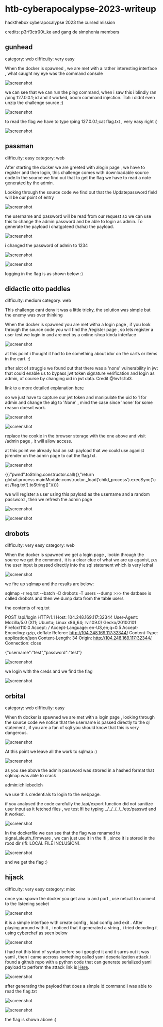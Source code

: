 # htb-cyberapocalypse-2023-writeup
hackthebox cyberapocalypse 2023 the cursed mission

credits: p3rf3ctr00t_ke and gang de simphonia members

## gunhead


category: web
difficulty: very easy


When the docker is spawned , we are met with a rather interesting interface , what caught my eye was the command console

![screenshot](https://github.com/f0rk3b0mb/htb-cyberapocalypse-2023-writeup/blob/main/images/Screenshot%20from%202023-03-22%2012-11-31.png)

we can see that we can run the ping command, when i saw this i blindly ran /ping 127.0.0.1; id and it worked, boom command injection. Tbh i didnt even unzip the challenge source ;)

![screenshot](https://github.com/f0rk3b0mb/htb-cyberapocalypse-2023-writeup/blob/main/images/Screenshot%20from%202023-03-22%2012-13-52.png)

to read the flag we have to type /ping 127.0.0.1;cat flag.txt , very easy right :)

![screenshot](https://github.com/f0rk3b0mb/htb-cyberapocalypse-2023-writeup/blob/main/images/Screenshot%20from%202023-03-22%2012-15-56.png)



## passman

difficulty: easy
category: web

After starting the docker we are greeted with alogin page , we have to register and then login, this challenge comes with downloadable source code.In the source we find out that to get the flag we have to read a note generated by the admin.

Looking through the source code we find out that the Updatepassword field will be our point of entry

![screenshot](https://github.com/f0rk3b0mb/htb-cyberapocalypse-2023-writeup/blob/main/images/Screenshot%20from%202023-03-18%2022-49-30.png)



the username and password will be read from our request so we can use this to change the admin password and be able to login as admin. To generate the payload i chatgpteed (haha) the payload.

![screenshot](https://github.com/f0rk3b0mb/htb-cyberapocalypse-2023-writeup/blob/main/images/Screenshot%20from%202023-03-18%2022-51-13.png)



i changed the password of admin to 1234


![screenshot](https://github.com/f0rk3b0mb/htb-cyberapocalypse-2023-writeup/blob/main/images/Screenshot%20from%202023-03-18%2022-49-07.png)



![screenshot](https://github.com/f0rk3b0mb/htb-cyberapocalypse-2023-writeup/blob/main/images/Screenshot%20from%202023-03-18%2022-48-47.png)


logging in  the flag is as shown below :)



## didactic otto paddles

difficulty: medium
category: web

This challenge cant deny it was a little tricky, the solution was simple but the enemy was over thinking


When the docker is spawned you are met witha a login page , if you look through the source code you will find the /register page , so lets register a user test we login in and are met by a  online-shop kinda interface


![screenshot](https://github.com/f0rk3b0mb/htb-cyberapocalypse-2023-writeup/blob/main/images/Screenshot%20from%202023-03-22%2008-41-20.png)


at this point i thought it had to be something about idor on the carts or items in the cart. :)


after alot of struggle we found out that  there was a 'none'  vulnerability in jwt that could  enable us to bypass jwt token signature verification and login as admin, of course by changing uid in jwt data. Credit @Inv1s1bl3.

link to a more detailed explanation [here](https://blog.pentesteracademy.com/hacking-jwt-tokens-the-none-algorithm-67c14bb15771)


so we just have to capture our jwt token and manipulate the uid to 1 for admin and change the alg to 'None' , mind the case since 'none' for some reason doesnt work.

![screenshot](https://github.com/f0rk3b0mb/htb-cyberapocalypse-2023-writeup/blob/main/images/Screenshot%20from%202023-03-20%2020-47-34.png)


![screenshot](https://github.com/f0rk3b0mb/htb-cyberapocalypse-2023-writeup/blob/main/images/Screenshot%20from%202023-03-20%2020-47-49.png)


replace the cookie in the browser storage with the one above and visit /admin page , it will allow access.

at this point we already had an ssti payload that we could use aganist jsrender on the admin page to cat the flag.txt.



![screenshot](https://github.com/f0rk3b0mb/htb-cyberapocalypse-2023-writeup/blob/main/images/Screenshot%20from%202023-03-22%2008-54-03.png)



{{:"pwnd".toString.constructor.call({},"return global.process.mainModule.constructor._load('child_process').execSync('cat /flag.txt').toString()")()}}


we will register a user using this payload as the username and a random password , then we refresh the admin page 



![screenshot](https://github.com/f0rk3b0mb/htb-cyberapocalypse-2023-writeup/blob/main/images/Screenshot%20from%202023-03-20%2020-48-03.png) 



![screenshot](https://github.com/f0rk3b0mb/htb-cyberapocalypse-2023-writeup/blob/main/images/Screenshot%20from%202023-03-21%2009-13-18.png)



## drobots

difficulty: very easy
category: web


When the docker is spawned we get a login page , lookin through the source we get the comment , it is a clear clue of what we are up aganist, p.s the user input is passed directly into the sql statement which is very lethal

![screenshot](https://github.com/f0rk3b0mb/htb-cyberapocalypse-2023-writeup/blob/main/images/Screenshot%20from%202023-03-22%2010-41-31.png)

we fire up sqlmap and the results are below:


sqlmap -r req.txt --batch -D drobots -T users --dump  >>>  the datbase is called drobots and then we dump data from the table users 


the contents of req.txt


POST /api/login HTTP/1.1
Host: 104.248.169.117:32344
User-Agent: Mozilla/5.0 (X11; Ubuntu; Linux x86_64; rv:109.0) Gecko/20100101 Firefox/110.0
Accept: */*
Accept-Language: en-US,en;q=0.5
Accept-Encoding: gzip, deflate
Referer: http://104.248.169.117:32344/
Content-Type: application/json
Content-Length: 34
Origin: http://104.248.169.117:32344/
Connection: close

{"username":"test","password":"test"}



![screenshot](https://github.com/f0rk3b0mb/htb-cyberapocalypse-2023-writeup/blob/main/images/Screenshot%20from%202023-03-22%2011-58-10.png)



we login with the creds and we find the flag 

![screenshot](https://github.com/f0rk3b0mb/htb-cyberapocalypse-2023-writeup/blob/main/images/Screenshot%20from%202023-03-22%2012-01-24.png)



## orbital


category: web
difficulty: easy


When th docker is spawned we are met with a login page , looking through the source code we notice that the username is passed directly to the ql statement , if you are a fan of sqli you should know that this is very dangerous.

![screenshot](https://github.com/f0rk3b0mb/htb-cyberapocalypse-2023-writeup/blob/main/images/Screenshot%20from%202023-03-19%2016-06-47.png)


At this point we leave all the work to sqlmap :)

![screenshot](https://github.com/f0rk3b0mb/htb-cyberapocalypse-2023-writeup/blob/main/images/Screenshot%20from%202023-03-22%2013-05-17.png)


as you see above the admin password was strored in a hashed format that sqlmap was able to crack

admin:ichliebedich

we use this credentials to login to the webpage.

if you analysed the code carefully the /api/export function did not sanitize user input as it fetched files , we test lfi  be typing ../../../../../etc/passwd and it worked.

![screenshot](https://github.com/f0rk3b0mb/htb-cyberapocalypse-2023-writeup/blob/main/images/Screenshot%20from%202023-03-19%2016-06-58.png)

In the dockerfile we can see that the flag was renamed to signal_sleuth_firmware , we can just use it in the lfi , since it is stored in the rood dir (lfi: LOCAL FILE INCLUSION).

![screenshot](https://github.com/f0rk3b0mb/htb-cyberapocalypse-2023-writeup/blob/main/images/Screenshot%20from%202023-03-19%2016-06-30.png)


and we get the flag :)

## hijack

difficulty: very easy
category: misc

once you spawn the docker you get ana ip and port , use netcat to connect to the listening socket

![screenshot](https://github.com/f0rk3b0mb/htb-cyberapocalypse-2023-writeup/blob/main/images/Screenshot%20from%202023-03-18%2018-58-54.png)

it is a simple interface with create config , load config and exit . After playing around with it , i noticed that it generated a string , i tried decoding it using cyberchef as seen below

![screenshot](https://github.com/f0rk3b0mb/htb-cyberapocalypse-2023-writeup/blob/main/images/Screenshot%20from%202023-03-18%2018-59-54.png)


i had not this kind of syntax before so i googled it and it surns out it was yaml , then i came accross something called yaml deserialization attack.i found a github repo with a python code that can generate serialized yaml payload to perform the attack link is [Here](https://github.com/j0lt-github/python-deserialization-attack-payload-generator).

![screenshot](https://github.com/f0rk3b0mb/htb-cyberapocalypse-2023-writeup/blob/main/images/Screenshot%20from%202023-03-18%2019-00-23.png)



after generating the payload that does a simple id command i was able to read the flag.txt

![screenshot](https://github.com/f0rk3b0mb/htb-cyberapocalypse-2023-writeup/blob/main/images/Screenshot%20from%202023-03-18%2019-01-49.png)


![screenshot](https://github.com/f0rk3b0mb/htb-cyberapocalypse-2023-writeup/blob/main/images/Screenshot%20from%202023-03-18%2019-04-19.png)




the flag is shown above :)
